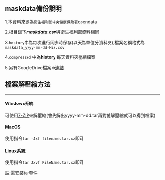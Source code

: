 ## maskdata備份說明

1.本資料來源為```衛生福利部中央健康保險署```opendata

2.根目錄下***maskdata.csv***與衛生福利部資料相同

3.```hostory```中為每次進行同步時保存(以天為單位分資料夾),檔案名稱格式為```maskdata_yyyy-mm-dd-His.csv```

4.```compressed``` 中為**history** 每天資料夾壓縮檔案

5.另有GoogleDrive檔案=>[連結](https://drive.google.com/open?id=1ziRaMfqEBLwh9S96PMlS2At0uSGUo8qq "GoogleDrive連結")

## 檔案解壓縮方法
***
#### Windows系統

可使用[7-ZIP](https://www.developershome.com/7-zip/download.asp "7-ZIP下載頁面")來解壓縮(會先解出yyyy-mm-dd.tar再對他解壓縮就可以得到檔案)

#### MacOS
使用指令```tar -Jxf filename.tar.xz```即可

#### Linux系統

使用指令```tar Jxvf FileName.tar.xz```即可

註:需安裝tar套件
